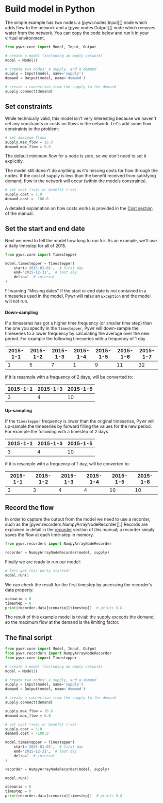 # Build model in Python


The simple example has two nodes: a [pywr.nodes.Input][] node which adds flow 
to the network and a [pywr.nodes.Output][] node which removes water from the network. You
can copy the code below and run it in your virtual environment.

```python
from pywr.core import Model, Input, Output

# create a model (including an empty network)
model = Model()

# create two nodes: a supply, and a demand
supply = Input(model, name='supply')
demand = Output(model, name='demand')

# create a connection from the supply to the demand
supply.connect(demand)
```

## Set constraints
While technically valid, this model isn't very interesting because we haven't set any constraints or
costs on flows in the network. Let's add some flow constraints to the problem:

```python
# set maximum flows
supply.max_flow = 10.0
demand.max_flow = 6.0
```

The default minimum flow for a node is zero, so we don't need to set it explicitly.

The model still doesn't do anything as it's missing costs for flow through the nodes. If the cost
of supply is less than the benefit received from satisfying demand, flow in the network 
will occur (within the models constraints).

```python
# set cost (+ve) or benefit (-ve)
supply.cost = 3.0
demand.cost = -100.0
```

A detailed explanation on how costs works is provided in the [Cost section](../manual/costs.md) of the manual.

## Set the start and end date
Next we need to tell the model how long to run for. As an example, we'll use a daily timestep for all of 2015.

```python
from pywr.core import Timestepper

model.timestepper = Timestepper(
    start='2015-01-01',  # first day
    end='2015-12-31',  # last day
    delta=1  # interval
)
```


!!! warning "Missing dates"
    If the start or end date is not contained in a timeseries used in the model, Pywr
    will raise an `Exception` and the model will not run.

#### Down-sampling
If a timeseries has got a higher time frequency (or smaller time step) than the one
you specify in the `Timestepper`, Pywr will down-sample the timeseries to a lower
frequency by calculating the average over the new period. For example the following 
timeseries with a frequency of 1 day

| 2015-1-1 | 2015-1-2 | 2015-1-3 | 2015-1-4 | 2015-1-5 | 2015-1-6 | 2015-1-7 |
|----------|----------|----------|----------|----------|----------|----------|
| 1        | 5        | 7        | 1        | 9        | 11       | 32       |

if it is resample with a frequency of 2 days, will be converted to:

| 2015-1-1 | 2015-1-3 | 2015-1-5 |
|----------|----------|----------|
| 3        | 4        | 10       |

#### Up-sampling
If the `Timestepper` frequency is lower than the original timeseries, Pywr will up-sample the 
timeseries by forward filling the values for the new period. For example the following with a
timestep of 2 days

| 2015-1-1 | 2015-1-3 | 2015-1-5 |
|----------|----------|----------|
| 3        | 4        | 10       |

if it is resample with a frequency of 1 day, will be converted to:

| 2015-1-1 | 2015-1-2 | 2015-1-3 | 2015-1-4 | 2015-1-5 | 2015-1-6 | 
|----------|----------|----------|----------|----------|----------|
| 3        | 3        | 4        | 4        | 10       | 10       |


## Record the flow
In order to capture the output from the model we need to use a recorder, such as the 
[pywr.recorders.NumpyArrayNodeRecorder[].] Records are explained in detail in the 
[recorder](./) section of this manual; a recorder simply saves the flow at each time-step
in memory.

```python
from pywr.recorders import NumpyArrayNodeRecorder

recorder = NumpyArrayNodeRecorder(model, supply)
```

Finally we are ready to run our model:

```python
# lets get this party started!
model.run()
```

We can check the result for the first timestep by accessing the recorder's data property:

```python
scenario = 0
timestep = 0
print(recorder.data[scenario][timestep])  # prints 6.0
```

The result of this example model is trivial: the supply exceeds the demand, so the maximum 
flow at the demand is the limiting factor.

## The final script
```python
from pywr.core import Model, Input, Output
from pywr.recorders import NumpyArrayNodeRecorder
from pywr.core import Timestepper

# create a model (including an empty network)
model = Model()

# create two nodes: a supply, and a demand
supply = Input(model, name='supply')
demand = Output(model, name='demand')

# create a connection from the supply to the demand
supply.connect(demand)

supply.max_flow = 10.0
demand.max_flow = 6.0

# set cost (+ve) or benefit (-ve)
supply.cost = 3.0
demand.cost = -100.0

model.timestepper = Timestepper(
    start='2015-01-01',  # first day
    end='2015-12-31',  # last day
    delta=1  # interval
)

recorder = NumpyArrayNodeRecorder(model, supply)

model.run()

scenario = 0
timestep = 0
print(recorder.data[scenario][timestep])  # prints 6.0
```